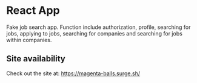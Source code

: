 # React App

Fake job search app. Function include authorization, profile, searching for jobs, applying to jobs, searching for companies and searching for jobs within companies.

## Site availability

Check out the site at: https://magenta-balls.surge.sh/


